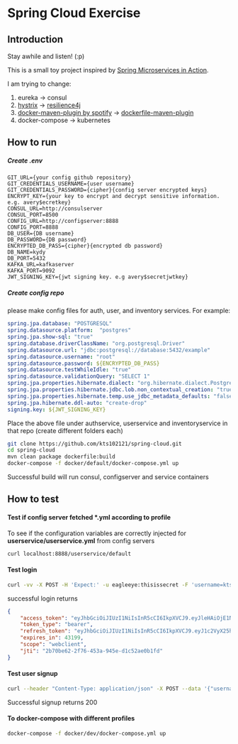 # Spring Cloud Exercise

## Introduction
Stay awhile and listen! (:p)

This is a small toy project inspired by
[Spring Microservices in Action](https://www.manning.com/books/spring-microservices-in-action).

I am trying to change:
1. eureka -> consul
2. [hystrix](https://github.com/Netflix/Hystrix) -> [resilience4j](https://github.com/resilience4j/resilience4j)
3. [docker-maven-plugin by spotify](https://github.com/spotify/docker-maven-plugin) -> [dockerfile-maven-plugin](https://github.com/spotify/dockerfile-maven)
4. docker-compose -> kubernetes

## How to run

##### Create .env
```text
GIT_URL={your config github repository}
GIT_CREDENTIALS_USERNAME={user username}
GIT_CREDENTIALS_PASSWORD={cipher}{config server encrypted keys}
ENCRYPT_KEY={your key to encrypt and decrypt sensitive information. e.g. avery$ecretkey} 
CONSUL_URL=http://consulserver
CONSUL_PORT=8500
CONFIG_URL=http://configserver:8888
CONFIG_PORT=8888
DB_USER={DB username}
DB_PASSWORD={DB password}
ENCRYPTED_DB_PASS={cipher}{encrypted db password}
DB_NAME=kydy
DB_PORT=5432
KAFKA_URL=kafkaserver
KAFKA_PORT=9092
JWT_SIGNING_KEY={jwt signing key. e.g avery$secretjwtkey}
```

##### Create config repo
please make config files for auth, user, and inventory services. For example:
```yml
spring.jpa.database: "POSTGRESQL"
spring.datasource.platform:  "postgres"
spring.jpa.show-sql: "true"
spring.database.driverClassName: "org.postgresql.Driver"
spring.datasource.url: "jdbc:postgresql://database:5432/example"
spring.datasource.username: "root"
spring.datasource.password: ${ENCRYPTED_DB_PASS}
spring.datasource.testWhileIdle: "true"
spring.datasource.validationQuery: "SELECT 1"
spring.jpa.properties.hibernate.dialect: "org.hibernate.dialect.PostgreSQLDialect"
spring.jpa.properties.hibernate.jdbc.lob.non_contextual_creation: "true"
spring.jpa.properties.hibernate.temp.use_jdbc_metadata_defaults: "false"
spring.jpa.hibernate.ddl-auto: "create-drop"
signing.key: ${JWT_SIGNING_KEY}
```
Place the above file under authservice, userservice and inventoryservice in that repo
(create different folders each)

```bash
git clone https://github.com/kts102121/spring-cloud.git
cd spring-cloud
mvn clean package dockerfile:build
docker-compose -f docker/default/docker-compose.yml up
```
Successful build will run consul, configserver and service containers

## How to test

#### Test if config server fetched *.yml according to profile
To see if the configuration variables are correctly injected for **userservice/userservice.yml** from config servers
```bash
curl localhost:8888/userservice/default
```

#### Test login
```bash
curl -vv -X POST -H 'Expect:' -u eagleeye:thisissecret -F 'username=kts1021' -F 'password=helloworld' -F 'scope=webclient' -F 'grant_type=password' localhost:8080/authservice/oauth/token
```

successful login returns
```json
{
    "access_token": "eyJhbGciOiJIUzI1NiIsInR5cCI6IkpXVCJ9.eyJleHAiOjE1NTE3NDE3NjYsInVzZXJfbmFtZSI6Imt0czEwMjEiLCJhdXRob3JpdGllcyI6WyJST0xFX1VTRVIiXSwianRpIjoiMmI3MGJlNjItMmY3Ni00NTNhLTk0NWUtZDFjNTJhZTBiMWZkIiwiY2xpZW50X2lkIjoiZWFnbGVleWUiLCJzY29wZSI6WyJ3ZWJjbGllbnQiXX0.T86KWCcyjcWcxJy3fj0EBcsXx6256dvly8azARUqkw0",
    "token_type": "bearer",
    "refresh_token": "eyJhbGciOiJIUzI1NiIsInR5cCI6IkpXVCJ9.eyJ1c2VyX25hbWUiOiJrdHMxMDIxIiwic2NvcGUiOlsid2ViY2xpZW50Il0sImF0aSI6IjJiNzBiZTYyLTJmNzYtNDUzYS05NDVlLWQxYzUyYWUwYjFmZCIsImV4cCI6MTU1NDI5MDU2NiwiYXV0aG9yaXRpZXMiOlsiUk9MRV9VU0VSIl0sImp0aSI6ImQzY2ZkMTNiLWY1NmMtNDU1YS05ZmZhLWQ5MzgzOWRkNTdiNiIsImNsaWVudF9pZCI6ImVhZ2xlZXllIn0.KjB40OiPF-s04mYfgT5UmxTQwOUsbPMobzEd8TjcFI0",
    "expires_in": 43199,
    "scope": "webclient",
    "jti": "2b70be62-2f76-453a-945e-d1c52ae0b1fd"
}
```

#### Test user signup
```bash
curl --header "Content-Type: application/json" -X POST --data '{"username":"kts102111","contacts":{"email":"kts1021@naver.c1om","countryCode":"82","phoneNumber":"01032247577"},"credentials":{"password":"test","roles":[{"role": "ROLE_USER"}]}}' http://localhost:8080/userservice/v1/user
```

Successful signup returns 200

#### To docker-compose with different profiles
```bash
docker-compose -f docker/dev/docker-compose.yml up
```